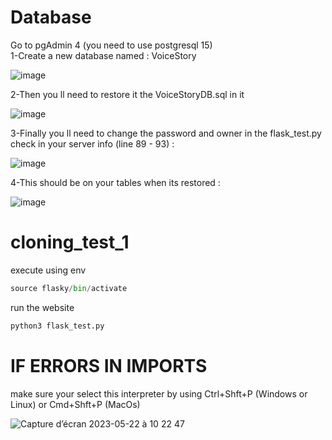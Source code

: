 # Database
Go to pgAdmin 4 (you need to use postgresql 15) <br>
1-Create a new database named : VoiceStory


![image](https://github.com/mamoune123/cloning_test_1/assets/128436550/6d570fe8-788e-4e31-9097-4b82af1409ab)

2-Then you ll need to restore it the VoiceStoryDB.sql in it 

![image](https://github.com/mamoune123/cloning_test_1/assets/128436550/0ff2cdf5-b6e3-405f-b8ce-9cb7743aecab)
 

3-Finally you ll need to change the password and owner  in the flask_test.py check in your server info (line 89 - 93) : 


![image](https://github.com/mamoune123/cloning_test_1/assets/128436550/841457cf-12a6-42e5-a41b-144d2d1e7fab)

4-This should be on your tables when its restored : 

![image](https://github.com/mamoune123/cloning_test_1/assets/128436550/dd13aaa5-7196-448e-96c2-89a27e71eb83)





# cloning_test_1
execute using env
```python 
source flasky/bin/activate
```
run the website
```python
python3 flask_test.py
```
# IF ERRORS IN IMPORTS
make sure your select this interpreter by using Ctrl+Shft+P (Windows or Linux) or Cmd+Shft+P (MacOs)

![Capture d’écran 2023-05-22 à 10 22 47](https://github.com/mamoune123/cloning_test_1/assets/128436550/05c80042-8779-406b-800b-3b45f11d625a)

